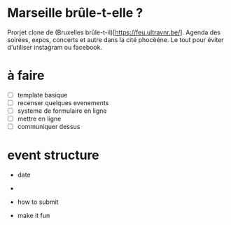 # Marseille brûle-t-elle ?
Prorjet clone de (Bruxelles brûle-t-il)[https://feu.ultravnr.be/]. Agenda des soirées, expos, concerts et autre dans la cité phocèéne. Le tout pour éviter d'utiliser instagram ou facebook.

# à faire
* [ ] template basique
* [ ] recenser quelques evenements
* [ ] systeme de formulaire en ligne
* [ ] mettre en ligne
* [ ] communiquer dessus

# event structure
* date
* 

* how to submit
* make it fun 
